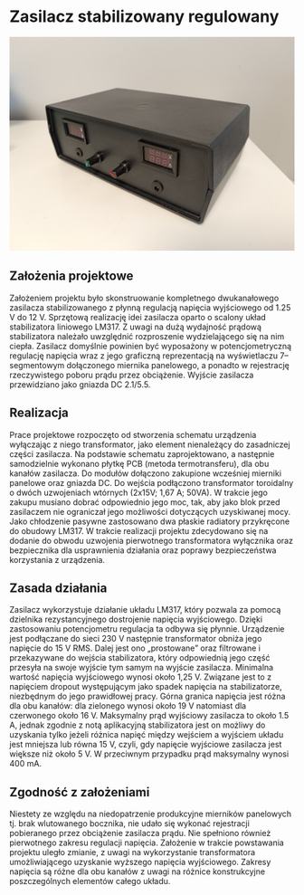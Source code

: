 # Zasilacz stabilizowany regulowany
![zasilacz](zasilacz.jpg)
## Założenia projektowe
Założeniem projektu było skonstruowanie kompletnego dwukanałowego zasilacza stabilizowanego z płynną regulacją napięcia wyjściowego od 1.25 V do 12 V. Sprzętową realizację idei zasilacza oparto o scalony układ stabilizatora liniowego LM317. Z uwagi na dużą wydajność prądową stabilizatora należało uwzględnić rozproszenie wydzielającego się na nim ciepła. Zasilacz domyślnie powinien być wyposażony w potencjometryczną regulację napięcia wraz z jego graficzną reprezentacją na wyświetlaczu 7–segmentowym dołączonego miernika panelowego, a ponadto w rejestrację rzeczywistego poboru prądu przez obciążenie. Wyjście zasilacza przewidziano jako gniazda DC 2.1/5.5.
## Realizacja
Prace projektowe rozpoczęto od stworzenia schematu urządzenia wyłączając z niego transformator, jako element nienależący do zasadniczej części zasilacza. Na podstawie schematu zaprojektowano, a następnie samodzielnie wykonano płytkę PCB (metoda termotransferu), dla obu kanałów zasilacza. Do modułów dołączono zakupione wcześniej
mierniki panelowe oraz gniazda DC. Do wejścia podłączono transformator toroidalny o dwóch uzwojeniach wtórnych (2x15V; 1,67 A; 50VA). W trakcie jego zakupu musiano dobrać odpowiednio jego moc, tak, aby jako blok przed zasilaczem nie ograniczał jego możliwości dotyczących uzyskiwanej mocy. Jako chłodzenie pasywne zastosowano dwa płaskie radiatory przykręcone do obudowy LM317. W trakcie realizacji projektu zdecydowano się na dodanie do obwodu uzwojenia pierwotnego transformatora wyłącznika oraz bezpiecznika dla usprawnienia działania oraz poprawy bezpieczeństwa korzystania z urządzenia.
## Zasada działania
Zasilacz wykorzystuje działanie układu LM317, który pozwala za pomocą dzielnika rezystancyjnego dostrojenie napięcia wyjściowego. Dzięki zastosowaniu potencjometru regulacja ta odbywa się płynnie. Urządzenie jest podłączane do sieci 230 V następnie transformator obniża jego napięcie do 15 V RMS. Dalej jest ono „prostowane” oraz filtrowane i przekazywane do wejścia stabilizatora, który odpowiednią jego część przesyła na swoje wyjście tym samym na wyjście zasilacza. Minimalna wartość napięcia wyjściowego wynosi około 1,25 V. Związane jest to z napięciem dropout występującym jako spadek napięcia na stabilizatorze, niezbędnym do jego prawidłowej pracy. Górna granica napięcia jest różna dla obu kanałów: dla zielonego wynosi około 19 V natomiast dla czerwonego około 16 V. Maksymalny prąd wyjściowy zasilacza to około 1.5 A, jednak zgodnie z notą aplikacyjną stabilizatora jest on możliwy do uzyskania tylko jeżeli różnica napięć między wejściem a wyjściem układu jest mniejsza lub równa 15 V, czyli, gdy napięcie wyjściowe zasilacza jest większe niż około 5 V. W przeciwnym przypadku prąd maksymalny wynosi 400 mA.
## Zgodność z założeniami
Niestety ze względu na niedopatrzenie produkcyjne mierników panelowych tj. brak wlutowanego bocznika, nie udało się wykonać rejestracji pobieranego przez obciążenie zasilacza prądu. Nie spełniono również pierwotnego zakresu regulacji napięcia. Założenie w trakcie powstawania projektu uległo zmianie, z uwagi na wykorzystanie transformatora umożliwiającego uzyskanie wyższego napięcia wyjściowego. Zakresy napięcia są różne dla obu kanałów z uwagi na różnice konstrukcyjne poszczególnych elementów całego układu.
